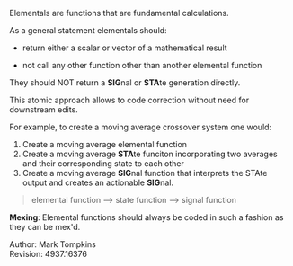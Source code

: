 Elementals are functions that are fundamental calculations. 

As a general statement elementals should:


- return either a scalar or vector of a mathematical result    


- not call any other function other than another elemental function

They should NOT return a **SIG**nal or **STA**te generation directly.

This atomic approach allows to code correction without need for downstream edits.

For example, to create a moving average crossover system one would:


1. Create a moving average elemental function 
2. Create a moving average **STA**te funciton incorporating two averages and their corresponding state to each other
3. Create a moving average **SIG**nal function that interprets the STAte output and creates an actionable **SIG**nal.

> elemental function --> state function --> signal function  

**Mexing**:   Elemental functions should always be coded in such a fashion as they can be mex'd.

Author:          Mark Tompkins  
Revision:		 4937.16376

